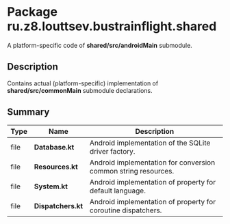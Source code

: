 # Package ru.z8.louttsev.bustrainflight.shared

A platform-specific code of **shared/src/androidMain** submodule.

## Description

Contains actual (platform-specific) implementation of **shared/src/commonMain** submodule declarations.

## Summary

Type                  | Name                            | Description
----------------------|---------------------------------|-----------------------------------------------
file                  | **Database.kt**                 | Android implementation of the SQLite driver factory.
file                  | **Resources.kt**                | Android implementation for conversion common string resources.
file                  | **System.kt**                   | Android implementation of property for default language.
file                  | **Dispatchers.kt**              | Android implementation of property for coroutine dispatchers.